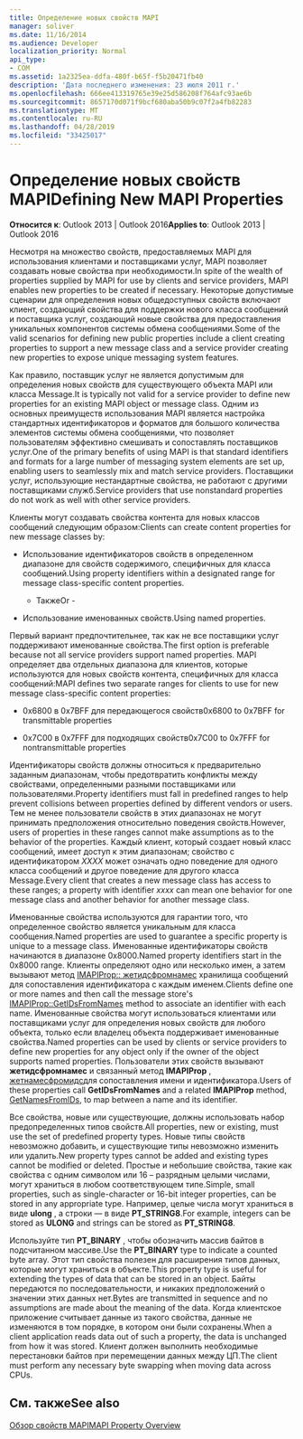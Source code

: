```yaml
---
title: Определение новых свойств MAPI
manager: soliver
ms.date: 11/16/2014
ms.audience: Developer
localization_priority: Normal
api_type:
- COM
ms.assetid: 1a2325ea-ddfa-480f-b65f-f5b20471fb40
description: 'Дата последнего изменения: 23 июля 2011 г.'
ms.openlocfilehash: 666ee413319765e39e25d586208f764afc93ae6b
ms.sourcegitcommit: 8657170d071f9bcf680aba50b9c07f2a4fb82283
ms.translationtype: MT
ms.contentlocale: ru-RU
ms.lasthandoff: 04/28/2019
ms.locfileid: "33425017"
---
```

# <a name="defining-new-mapi-properties"></a><span data-ttu-id="cc7c7-103">Определение новых свойств MAPI</span><span class="sxs-lookup"><span data-stu-id="cc7c7-103">Defining New MAPI Properties</span></span>

  
  
<span data-ttu-id="cc7c7-104">**Относится к**: Outlook 2013 | Outlook 2016</span><span class="sxs-lookup"><span data-stu-id="cc7c7-104">**Applies to**: Outlook 2013 | Outlook 2016</span></span> 
  
<span data-ttu-id="cc7c7-105">Несмотря на множество свойств, предоставляемых MAPI для использования клиентами и поставщиками услуг, MAPI позволяет создавать новые свойства при необходимости.</span><span class="sxs-lookup"><span data-stu-id="cc7c7-105">In spite of the wealth of properties supplied by MAPI for use by clients and service providers, MAPI enables new properties to be created if necessary.</span></span> <span data-ttu-id="cc7c7-106">Некоторые допустимые сценарии для определения новых общедоступных свойств включают клиент, создающий свойства для поддержки нового класса сообщений и поставщика услуг, создающий новые свойства для предоставления уникальных компонентов системы обмена сообщениями.</span><span class="sxs-lookup"><span data-stu-id="cc7c7-106">Some of the valid scenarios for defining new public properties include a client creating properties to support a new message class and a service provider creating new properties to expose unique messaging system features.</span></span>
  
<span data-ttu-id="cc7c7-107">Как правило, поставщик услуг не является допустимым для определения новых свойств для существующего объекта MAPI или класса Message.</span><span class="sxs-lookup"><span data-stu-id="cc7c7-107">It is typically not valid for a service provider to define new properties for an existing MAPI object or message class.</span></span> <span data-ttu-id="cc7c7-108">Одним из основных преимуществ использования MAPI является настройка стандартных идентификаторов и форматов для большого количества элементов системы обмена сообщениями, что позволяет пользователям эффективно смешивать и сопоставлять поставщиков услуг.</span><span class="sxs-lookup"><span data-stu-id="cc7c7-108">One of the primary benefits of using MAPI is that standard identifiers and formats for a large number of messaging system elements are set up, enabling users to seamlessly mix and match service providers.</span></span> <span data-ttu-id="cc7c7-109">Поставщики услуг, использующие нестандартные свойства, не работают с другими поставщиками служб.</span><span class="sxs-lookup"><span data-stu-id="cc7c7-109">Service providers that use nonstandard properties do not work as well with other service providers.</span></span> 
  
<span data-ttu-id="cc7c7-110">Клиенты могут создавать свойства контента для новых классов сообщений следующим образом:</span><span class="sxs-lookup"><span data-stu-id="cc7c7-110">Clients can create content properties for new message classes by:</span></span>
  
- <span data-ttu-id="cc7c7-111">Использование идентификаторов свойств в определенном диапазоне для свойств содержимого, специфичных для класса сообщений.</span><span class="sxs-lookup"><span data-stu-id="cc7c7-111">Using property identifiers within a designated range for message class-specific content properties.</span></span>
    
    - <span data-ttu-id="cc7c7-112">Также</span><span class="sxs-lookup"><span data-stu-id="cc7c7-112">Or -</span></span>
    
- <span data-ttu-id="cc7c7-113">Использование именованных свойств.</span><span class="sxs-lookup"><span data-stu-id="cc7c7-113">Using named properties.</span></span> 
    
<span data-ttu-id="cc7c7-114">Первый вариант предпочтительнее, так как не все поставщики услуг поддерживают именованные свойства.</span><span class="sxs-lookup"><span data-stu-id="cc7c7-114">The first option is preferable because not all service providers support named properties.</span></span> <span data-ttu-id="cc7c7-115">MAPI определяет два отдельных диапазона для клиентов, которые используются для новых свойств контента, специфичных для класса сообщений:</span><span class="sxs-lookup"><span data-stu-id="cc7c7-115">MAPI defines two separate ranges for clients to use for new message class-specific content properties:</span></span>
  
- <span data-ttu-id="cc7c7-116">0x6800 в 0x7BFF для передающегося свойств</span><span class="sxs-lookup"><span data-stu-id="cc7c7-116">0x6800 to 0x7BFF for transmittable properties</span></span>
    
- <span data-ttu-id="cc7c7-117">0x7C00 в 0x7FFF для подходящих свойств</span><span class="sxs-lookup"><span data-stu-id="cc7c7-117">0x7C00 to 0x7FFF for nontransmittable properties</span></span>
    
<span data-ttu-id="cc7c7-118">Идентификаторы свойств должны относиться к предварительно заданным диапазонам, чтобы предотвратить конфликты между свойствами, определенными разными поставщиками или пользователями.</span><span class="sxs-lookup"><span data-stu-id="cc7c7-118">Property identifiers must fall in predefined ranges to help prevent collisions between properties defined by different vendors or users.</span></span> <span data-ttu-id="cc7c7-119">Тем не менее пользователи свойств в этих диапазонах не могут принимать предположения относительно поведения свойств.</span><span class="sxs-lookup"><span data-stu-id="cc7c7-119">However, users of properties in these ranges cannot make assumptions as to the behavior of the properties.</span></span> <span data-ttu-id="cc7c7-120">Каждый клиент, который создает новый класс сообщений, имеет доступ к этим диапазонам; свойство с идентификатором _XXXX_ может означать одно поведение для одного класса сообщений и другое поведение для другого класса Message.</span><span class="sxs-lookup"><span data-stu-id="cc7c7-120">Every client that creates a new message class has access to these ranges; a property with identifier  _xxxx_ can mean one behavior for one message class and another behavior for another message class.</span></span> 
  
<span data-ttu-id="cc7c7-121">Именованные свойства используются для гарантии того, что определенное свойство является уникальным для класса сообщения.</span><span class="sxs-lookup"><span data-stu-id="cc7c7-121">Named properties are used to guarantee a specific property is unique to a message class.</span></span> <span data-ttu-id="cc7c7-122">Именованные идентификаторы свойств начинаются в диапазоне 0x8000.</span><span class="sxs-lookup"><span data-stu-id="cc7c7-122">Named property identifiers start in the 0x8000 range.</span></span> <span data-ttu-id="cc7c7-123">Клиенты определяют одно или несколько имен, а затем вызывают метод [IMAPIProp:: жетидсфромнамес](imapiprop-getidsfromnames.md) хранилища сообщений для сопоставления идентификатора с каждым именем.</span><span class="sxs-lookup"><span data-stu-id="cc7c7-123">Clients define one or more names and then call the message store's [IMAPIProp::GetIDsFromNames](imapiprop-getidsfromnames.md) method to associate an identifier with each name.</span></span> <span data-ttu-id="cc7c7-124">Именованные свойства могут использоваться клиентами или поставщиками услуг для определения новых свойств для любого объекта, только если владелец объекта поддерживает именованные свойства.</span><span class="sxs-lookup"><span data-stu-id="cc7c7-124">Named properties can be used by clients or service providers to define new properties for any object only if the owner of the object supports named properties.</span></span> <span data-ttu-id="cc7c7-125">Пользователи этих свойств вызывают **жетидсфромнамес** и связанный метод **IMAPIProp** , [жетнамесфромидс](imapiprop-getnamesfromids.md)для сопоставления имени и идентификатора.</span><span class="sxs-lookup"><span data-stu-id="cc7c7-125">Users of these properties call **GetIDsFromNames** and a related **IMAPIProp** method, [GetNamesFromIDs](imapiprop-getnamesfromids.md), to map between a name and its identifier.</span></span>
  
<span data-ttu-id="cc7c7-126">Все свойства, новые или существующие, должны использовать набор предопределенных типов свойств.</span><span class="sxs-lookup"><span data-stu-id="cc7c7-126">All properties, new or existing, must use the set of predefined property types.</span></span> <span data-ttu-id="cc7c7-127">Новые типы свойств невозможно добавить, и существующие типы невозможно изменить или удалить.</span><span class="sxs-lookup"><span data-stu-id="cc7c7-127">New property types cannot be added and existing types cannot be modified or deleted.</span></span> <span data-ttu-id="cc7c7-128">Простые и небольшие свойства, такие как свойства с одним символом или 16 – разрядным целыми числами, могут храниться в любом соответствующем типе.</span><span class="sxs-lookup"><span data-stu-id="cc7c7-128">Simple, small properties, such as single-character or 16-bit integer properties, can be stored in any appropriate type.</span></span> <span data-ttu-id="cc7c7-129">Например, целые числа могут храниться в виде **ulong** , а строки — в виде **PT_STRING8**.</span><span class="sxs-lookup"><span data-stu-id="cc7c7-129">For example, integers can be stored as **ULONG** and strings can be stored as **PT_STRING8**.</span></span> 
  
<span data-ttu-id="cc7c7-130">Используйте тип **PT_BINARY** , чтобы обозначить массив байтов в подсчитанном массиве.</span><span class="sxs-lookup"><span data-stu-id="cc7c7-130">Use the **PT_BINARY** type to indicate a counted byte array.</span></span> <span data-ttu-id="cc7c7-131">Этот тип свойства полезен для расширения типов данных, которые могут храниться в объекте.</span><span class="sxs-lookup"><span data-stu-id="cc7c7-131">This property type is useful for extending the types of data that can be stored in an object.</span></span> <span data-ttu-id="cc7c7-132">Байты передаются по последовательности, и никаких предположений о значении этих данных нет.</span><span class="sxs-lookup"><span data-stu-id="cc7c7-132">Bytes are transmitted in sequence and no assumptions are made about the meaning of the data.</span></span> <span data-ttu-id="cc7c7-133">Когда клиентское приложение считывает данные из такого свойства, данные не изменяются в том порядке, в котором они были сохранены.</span><span class="sxs-lookup"><span data-stu-id="cc7c7-133">When a client application reads data out of such a property, the data is unchanged from how it was stored.</span></span> <span data-ttu-id="cc7c7-134">Клиент должен выполнить необходимые перестановки байтов при перемещении данных между ЦП.</span><span class="sxs-lookup"><span data-stu-id="cc7c7-134">The client must perform any necessary byte swapping when moving data across CPUs.</span></span> 
  
## <a name="see-also"></a><span data-ttu-id="cc7c7-135">См. также</span><span class="sxs-lookup"><span data-stu-id="cc7c7-135">See also</span></span>



[<span data-ttu-id="cc7c7-136">Обзор свойств MAPI</span><span class="sxs-lookup"><span data-stu-id="cc7c7-136">MAPI Property Overview</span></span>](mapi-property-overview.md)

